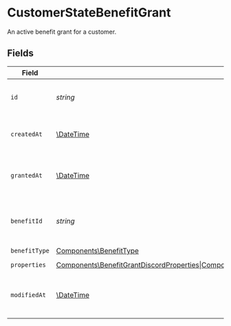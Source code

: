 # CustomerStateBenefitGrant

An active benefit grant for a customer.


## Fields

| Field                                                                                                                                                                                                                                                                                            | Type                                                                                                                                                                                                                                                                                             | Required                                                                                                                                                                                                                                                                                         | Description                                                                                                                                                                                                                                                                                      | Example                                                                                                                                                                                                                                                                                          |
| ------------------------------------------------------------------------------------------------------------------------------------------------------------------------------------------------------------------------------------------------------------------------------------------------ | ------------------------------------------------------------------------------------------------------------------------------------------------------------------------------------------------------------------------------------------------------------------------------------------------ | ------------------------------------------------------------------------------------------------------------------------------------------------------------------------------------------------------------------------------------------------------------------------------------------------ | ------------------------------------------------------------------------------------------------------------------------------------------------------------------------------------------------------------------------------------------------------------------------------------------------ | ------------------------------------------------------------------------------------------------------------------------------------------------------------------------------------------------------------------------------------------------------------------------------------------------ |
| `id`                                                                                                                                                                                                                                                                                             | *string*                                                                                                                                                                                                                                                                                         | :heavy_check_mark:                                                                                                                                                                                                                                                                               | The ID of the grant.                                                                                                                                                                                                                                                                             | d322132c-a9d0-4e0d-b8d3-d81ad021a3a9                                                                                                                                                                                                                                                             |
| `createdAt`                                                                                                                                                                                                                                                                                      | [\DateTime](https://www.php.net/manual/en/class.datetime.php)                                                                                                                                                                                                                                    | :heavy_check_mark:                                                                                                                                                                                                                                                                               | Creation timestamp of the object.                                                                                                                                                                                                                                                                |                                                                                                                                                                                                                                                                                                  |
| `grantedAt`                                                                                                                                                                                                                                                                                      | [\DateTime](https://www.php.net/manual/en/class.datetime.php)                                                                                                                                                                                                                                    | :heavy_check_mark:                                                                                                                                                                                                                                                                               | The timestamp when the benefit was granted.                                                                                                                                                                                                                                                      | 2025-01-03T13:37:00Z                                                                                                                                                                                                                                                                             |
| `benefitId`                                                                                                                                                                                                                                                                                      | *string*                                                                                                                                                                                                                                                                                         | :heavy_check_mark:                                                                                                                                                                                                                                                                               | The ID of the benefit concerned by this grant.                                                                                                                                                                                                                                                   | 397a17aa-15cf-4cb4-9333-18040203cf98                                                                                                                                                                                                                                                             |
| `benefitType`                                                                                                                                                                                                                                                                                    | [Components\BenefitType](../../Models/Components/BenefitType.md)                                                                                                                                                                                                                                 | :heavy_check_mark:                                                                                                                                                                                                                                                                               | N/A                                                                                                                                                                                                                                                                                              |                                                                                                                                                                                                                                                                                                  |
| `properties`                                                                                                                                                                                                                                                                                     | [Components\BenefitGrantDiscordProperties\|Components\BenefitGrantGitHubRepositoryProperties\|Components\BenefitGrantDownloadablesProperties\|Components\BenefitGrantLicenseKeysProperties\|Components\BenefitGrantCustomProperties](../../Models/Components/CustomerStateBenefitGrantProperties.md) | :heavy_check_mark:                                                                                                                                                                                                                                                                               | N/A                                                                                                                                                                                                                                                                                              |                                                                                                                                                                                                                                                                                                  |
| `modifiedAt`                                                                                                                                                                                                                                                                                     | [\DateTime](https://www.php.net/manual/en/class.datetime.php)                                                                                                                                                                                                                                    | :heavy_check_mark:                                                                                                                                                                                                                                                                               | Last modification timestamp of the object.                                                                                                                                                                                                                                                       |                                                                                                                                                                                                                                                                                                  |